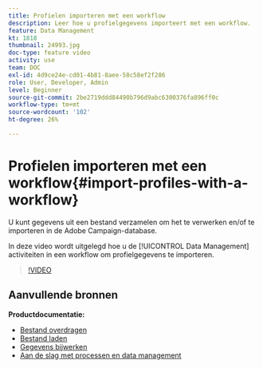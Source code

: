 ```yaml
---
title: Profielen importeren met een workflow
description: Leer hoe u profielgegevens importeert met een workflow.
feature: Data Management
kt: 1818
thumbnail: 24993.jpg
doc-type: feature video
activity: use
team: DOC
exl-id: 4d9ce24e-cd01-4b81-8aee-58c58ef2f286
role: User, Developer, Admin
level: Beginner
source-git-commit: 2be2719ddd84490b796d9abc6300376fa896ff0c
workflow-type: tm+mt
source-wordcount: '102'
ht-degree: 26%

---
```


# Profielen importeren met een workflow{#import-profiles-with-a-workflow}

U kunt gegevens uit een bestand verzamelen om het te verwerken en/of te importeren in de Adobe Campaign-database.

In deze video wordt uitgelegd hoe u de [!UICONTROL Data Management] activiteiten in een workflow om profielgegevens te importeren.

>[!VIDEO](https://video.tv.adobe.com/v/24993?quality=12)

## Aanvullende bronnen

**Productdocumentatie:**
* [Bestand overdragen](https://experienceleague.adobe.com/docs/campaign-standard/using/managing-processes-and-data/data-management-activities/transfer-file.html)
* [Bestand laden](https://experienceleague.adobe.com/docs/campaign-standard/using/managing-processes-and-data/data-management-activities/load-file.html)
* [Gegevens bijwerken](https://experienceleague.adobe.com/docs/campaign-standard/using/managing-processes-and-data/data-management-activities/update-data.html)
* [Aan de slag met processen en data management](https://experienceleague.adobe.com/docs/campaign-standard/using/managing-processes-and-data/get-started-workflows.html)
